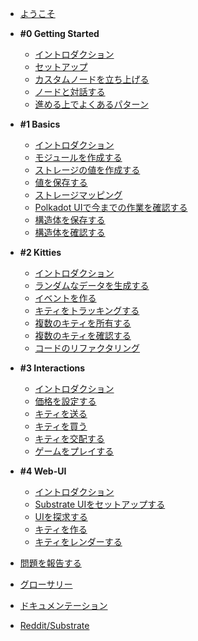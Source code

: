 
- [ようこそ](/)

- **#0 Getting Started**

    - [イントロダクション](ja-jp/0/introduction.md)
    - [セットアップ](ja-jp/0/setup.md)
    - [カスタムノードを立ち上げる](ja-jp/0/running-a-custom-node.md)
    - [ノードと対話する](ja-jp/0/interacting-with-your-node.md)
    - [進める上でよくあるパターン](ja-jp/0/common-patterns-moving-forward.md)

- **#1 Basics**

    - [イントロダクション](ja-jp/1/introduction.md)
    - [モジュールを作成する](ja-jp/1/creating-a-module.md)
    - [ストレージの値を作成する](ja-jp/1/creating-a-storage-value.md)
    - [値を保存する](ja-jp/1/storing-a-value.md)
    - [ストレージマッピング](ja-jp/1/storage-mapping.md)
    - [Polkadot UIで今までの作業を確認する](ja-jp/1/viewing-a-storage-mapping.md)
    - [構造体を保存する](ja-jp/1/storing-a-structure.md)
    - [構造体を確認する](ja-jp/1/viewing-a-structure.md)

- **#2 Kitties**

    - [イントロダクション](ja-jp/2/introduction.md)
    - [ランダムなデータを生成する](ja-jp/2/generating-random-data.md)
    - [イベントを作る](ja-jp/2/creating-an-event.md)
    - [キティをトラッキングする](ja-jp/2/tracking-all-kitties.md)
    - [複数のキティを所有する](ja-jp/2/owning-multiple-kitties.md)
    - [複数のキティを確認する](ja-jp/2/viewing-multiple-kitties.md)
    - [コードのリファクタリング](ja-jp/2/refactoring-our-code.md)

- **#3 Interactions**

    - [イントロダクション](ja-jp/3/introduction.md)
    - [価格を設定する](ja-jp/3/setting-a-price.md)
    - [キティを送る](ja-jp/3/transferring-a-kitty.md)
    - [キティを買う](ja-jp/3/buying-a-kitty.md)
    - [キティを交配する](ja-jp/3/breeding-a-kitty.md)
    - [ゲームをプレイする](ja-jp/3/playing-our-game.md)

- **#4 Web-UI**

    - [イントロダクション](ja-jp/4/introduction.md)
    - [Substrate UIをセットアップする](ja-jp/4/set-up-substrate-ui.md)
    - [UIを探求する](ja-jp/4/explore.md)
    - [キティを作る](ja-jp/4/creating-kitties.md)
    - [キティをレンダーする](ja-jp/4/rendering-kitties.md)

- [問題を報告する](https://github.com/masakiminamide/substratekitties/issues)
- [グローサリー](https://docs.substrate.dev/docs/glossary)
- [ドキュメンテーション](https://docs.substrate.dev/docs)
- [Reddit/Substrate](https://www.reddit.com/r/substrate)
